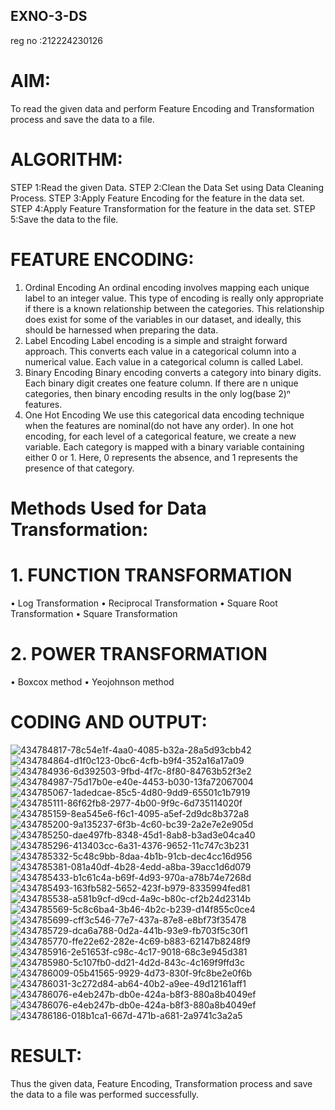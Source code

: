 ## EXNO-3-DS
reg no :212224230126

# AIM:
To read the given data and perform Feature Encoding and Transformation process and save the data to a file.

# ALGORITHM:
STEP 1:Read the given Data.
STEP 2:Clean the Data Set using Data Cleaning Process.
STEP 3:Apply Feature Encoding for the feature in the data set.
STEP 4:Apply Feature Transformation for the feature in the data set.
STEP 5:Save the data to the file.

# FEATURE ENCODING:
1. Ordinal Encoding
An ordinal encoding involves mapping each unique label to an integer value. This type of encoding is really only appropriate if there is a known relationship between the categories. This relationship does exist for some of the variables in our dataset, and ideally, this should be harnessed when preparing the data.
2. Label Encoding
Label encoding is a simple and straight forward approach. This converts each value in a categorical column into a numerical value. Each value in a categorical column is called Label.
3. Binary Encoding
Binary encoding converts a category into binary digits. Each binary digit creates one feature column. If there are n unique categories, then binary encoding results in the only log(base 2)ⁿ features.
4. One Hot Encoding
We use this categorical data encoding technique when the features are nominal(do not have any order). In one hot encoding, for each level of a categorical feature, we create a new variable. Each category is mapped with a binary variable containing either 0 or 1. Here, 0 represents the absence, and 1 represents the presence of that category.

# Methods Used for Data Transformation:
  # 1. FUNCTION TRANSFORMATION
• Log Transformation
• Reciprocal Transformation
• Square Root Transformation
• Square Transformation
  # 2. POWER TRANSFORMATION
• Boxcox method
• Yeojohnson method

# CODING AND OUTPUT:
![434784817-78c54e1f-4aa0-4085-b32a-28a5d93cbb42](https://github.com/user-attachments/assets/4a1260a9-525a-445e-bbf3-c816a7c049a2)
![434784864-d1f0c123-0bc6-4cfb-b9f4-352a16a17a09](https://github.com/user-attachments/assets/a25513f8-3f3d-4525-ac92-9a64a746d054)
![434784936-6d392503-9fbd-4f7c-8f80-84763b52f3e2](https://github.com/user-attachments/assets/15d910bf-854f-4878-a57b-4a96b3b2711c)
![434784987-75d17b0e-e40e-4453-b030-13fa72067004](https://github.com/user-attachments/assets/3750e712-8f03-4432-8e63-0a44d31fdc5b)
![434785067-1adedcae-85c5-4d80-9dd9-65501c1b7919](https://github.com/user-attachments/assets/8fcab238-ef90-4322-b347-4f11fce3645b)
![434785111-86f62fb8-2977-4b00-9f9c-6d735114020f](https://github.com/user-attachments/assets/a310637f-7caa-4564-a771-8aa6eb374ff4)
![434785159-8ea545e6-f6c1-4095-a5ef-2d9dc8b372a8](https://github.com/user-attachments/assets/8c51fab7-63c6-40b8-9e0f-90d05cb541f5)
![434785200-9a135237-6f3b-4c60-bc39-2a2e7e2e905d](https://github.com/user-attachments/assets/a17870db-761c-4c93-90b6-54322bea82c9)
![434785250-dae497fb-8348-45d1-8ab8-b3ad3e04ca40](https://github.com/user-attachments/assets/39ca3a79-e615-433c-a978-c52bb2c52fd8)
![434785296-413403cc-6a31-4376-9652-11c747c3b231](https://github.com/user-attachments/assets/f7571e59-2868-458d-87f4-4b53e51a72cf)
![434785332-5c48c9bb-8daa-4b1b-91cb-dec4cc16d956](https://github.com/user-attachments/assets/7afdfc74-c2e4-4731-9889-1d52bcc6d683)
![434785381-081a40df-4b28-4edd-a8ba-39acc1d6d079](https://github.com/user-attachments/assets/4ace0303-495c-4890-b06e-7593f1619988)
![434785433-b1c61c4a-b69f-4d93-970a-a78b74e7268d](https://github.com/user-attachments/assets/c762fc61-2974-4aac-a30f-4a6a289ddaca)
![434785493-163fb582-5652-423f-b979-8335994fed81](https://github.com/user-attachments/assets/128bdd45-4bf3-4fd4-b651-cc08e3add0ae)
![434785538-a581b9cf-d9cd-4a9c-b80c-cf2b24d2314b](https://github.com/user-attachments/assets/94c10f62-4779-405d-8d86-c464558f3bb4)
![434785569-5c8c6ba4-3b46-4b2c-b239-d14f855c0ce4](https://github.com/user-attachments/assets/7835eee2-8b26-4c21-9faf-bcc8dac72cbe)
![434785699-cff3c546-77e7-437a-87e8-e8bf73f35478](https://github.com/user-attachments/assets/20e407e9-db94-4931-8eb7-50b844801011)
![434785729-dca6a788-0d2a-441b-93e9-fb703f5c30f1](https://github.com/user-attachments/assets/52849928-cdb6-467e-b435-69c53be64647)
![434785770-ffe22e62-282e-4c69-b883-62147b8248f9](https://github.com/user-attachments/assets/dff79656-1e4d-493f-a0c6-3f1d173a2687)
![434785916-2e51653f-c98c-4c17-9018-68c3e945d381](https://github.com/user-attachments/assets/ebba1242-255c-42ea-b97b-69947a0a8356)
![434785980-5c107fb0-dd21-4d2d-843c-4c169f9ffd3c](https://github.com/user-attachments/assets/fb1cebbd-5384-45dc-a2f4-cd3006682356)
![434786009-05b41565-9929-4d73-830f-9fc8be2e0f6b](https://github.com/user-attachments/assets/1e0aef88-461b-4600-9b06-70905559f6f4)
![434786031-3c272d84-ab64-40b2-a9ee-49d12161aff1](https://github.com/user-attachments/assets/2b44aa74-d574-4b4b-9c31-74f5ff6ea928)
![434786076-e4eb247b-db0e-424a-b8f3-880a8b4049ef](https://github.com/user-attachments/assets/152d6aea-e648-48fd-9522-cba0150f082d)
![434786076-e4eb247b-db0e-424a-b8f3-880a8b4049ef](https://github.com/user-attachments/assets/f65e5d21-5c01-4955-aeb9-adaceec86693)
![434786186-018b1ca1-667d-471b-a681-2a9741c3a2a5](https://github.com/user-attachments/assets/5c8c5e81-746a-4226-a38e-61d46ba4c559)
# RESULT:
  Thus the given data, Feature Encoding, Transformation process and save the data to a file was performed successfully.
       
